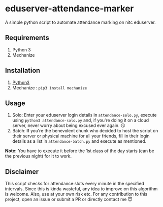
# eduserver-attendance-marker

A simple python script to automate attendance marking on nitc eduserver.

## Requirements

1. Python 3
2. Mechanize

## Installation

1. [Python3](https://www.python.org/downloads/)
2. Mechanize : `pip3 install mechanize`

## Usage

1. Solo: Enter your eduserver login details in `attendance-solo.py`, execute using `python3 attendance-solo.py` and, if you're doing it on a cloud server, never worry about being excused ever again. :smirk:
2. Batch: If you're the benevolent chunk who decided to host the script on their server or physical machine for all your friends, fill in their login details as a list in `attendance-batch.py` and execute as mentioned.

**Note:** You have to execute it before the 1st class of the day starts (can be the previous night) for it to work.

## Disclaimer

This script checks for attendance slots every minute in the specified intervals. Since this is kinda wasteful, any idea to improve on this algorithm is welcome. Also, use at your own risk etc.
For any contribution to this project, open an issue or submit a PR or directly contact me :innocent:
